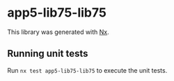 # app5-lib75-lib75

This library was generated with [Nx](https://nx.dev).

## Running unit tests

Run `nx test app5-lib75-lib75` to execute the unit tests.
